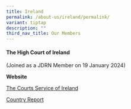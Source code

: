 ```yaml
---
title: Ireland
permalink: /about-us/ireland/permalink/
variant: tiptap
description: ""
third_nav_title: Our Members
---
```

<h4><strong>The High Court of Ireland</strong></h4>
<p>(Joined as a JDRN Member on 19 January 2024)</p>
<p></p>
<p><strong>Website</strong>
</p>
<p><a href="www.courts.ie" rel="noopener noreferrer nofollow" target="_blank">The Courts Service of Ireland</a>
</p>
<p></p>
<p><a href="/files/Country_Report___Ireland.pdf" rel="noopener noreferrer nofollow" target="_blank">Country Report</a>
</p>